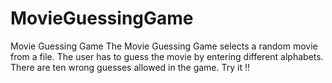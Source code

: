 # MovieGuessingGame
Movie Guessing Game
The Movie Guessing Game selects a random movie from a file. The user has to guess the movie by entering different alphabets.
There are ten wrong guesses allowed in the game.
Try it !!

